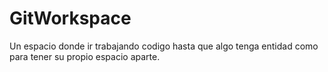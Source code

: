 # GitWorkspace
 Un espacio donde ir trabajando codigo hasta que algo tenga entidad como para tener su propio espacio aparte.
